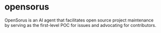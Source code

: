 # opensorus
OpenSorus is an AI agent that facilitates open source project maintenance by serving as the first-level POC for issues and advocating for contributors.
